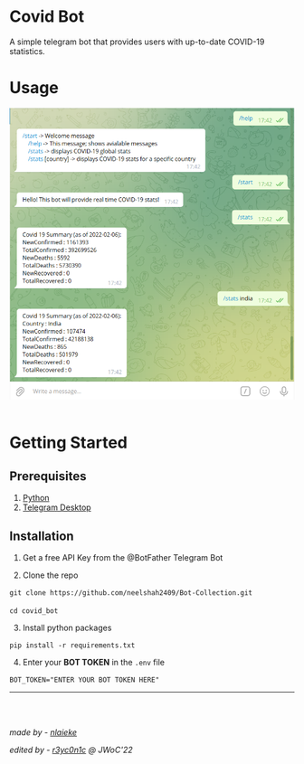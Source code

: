 # Covid Bot
A simple telegram bot that provides users with up-to-date COVID-19 statistics.

# Usage
![usage](ss1.png) <br><br>


# Getting Started

## Prerequisites

1. [Python](https://www.python.org/downloads/)
2. [Telegram Desktop](https://desktop.telegram.org/)

## Installation

1. Get a free API Key from the @BotFather Telegram Bot

2. Clone the repo
```
git clone https://github.com/neelshah2409/Bot-Collection.git

cd covid_bot
```
3. Install python packages
```
pip install -r requirements.txt
```

4. Enter your **BOT TOKEN** in the `.env` file
```
BOT_TOKEN="ENTER YOUR BOT TOKEN HERE"
```
***
<br><br>

*made by - [nlaieke](https://github.com/nlaieke)*

*edited by - [r3yc0n1c](https://github.com/r3yc0n1c) @ JWoC'22*